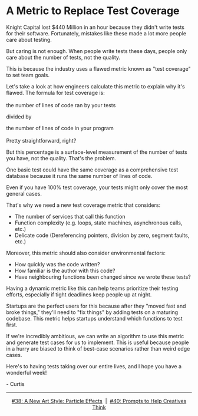 # A Metric to Replace Test Coverage

Knight Capital lost $440 Million in an hour because they didn't write tests for their software. Fortunately, mistakes like these made a lot more people care about testing.

But caring is not enough. When people write tests these days, people only care about the number of tests, not the quality.

This is because the industry uses a flawed metric known as "test coverage" to set team goals.

Let's take a look at how engineers calculate this metric to explain why it's flawed. The formula for test coverage is:
<br><br>
the number of lines of code ran by your tests

divided by

the number of lines of code in your program
<br><br>
Pretty straightforward, right?

But this percentage is a surface-level measurement of the number of tests you have, not the quality. That's the problem.

One basic test could have the same coverage as a comprehensive test database because it runs the same number of lines of code.

Even if you have 100% test coverage, your tests might only cover the most general cases.

That's why we need a new test coverage metric that considers:

- The number of services that call this function
- Function complexity (e.g. loops, state machines, asynchronous calls, etc.)
- Delicate code (Dereferencing pointers, division by zero, segment faults, etc.)

Moreover, this metric should also consider environmental factors:

- How quickly was the code written?
- How familiar is the author with this code?
- Have neighbouring functions been changed since we wrote these tests?

Having a dynamic metric like this can help teams prioritize their testing efforts, especially if tight deadlines keep people up at night.

Startups are the perfect users for this because after they "moved fast and broke things," they'll need to "fix things" by adding tests on a maturing codebase. This metric helps startups understand which functions to test first.

If we're incredibly ambitious, we can write an algorithm to use this metric and generate test cases for us to implement. This is useful because people in a hurry are biased to think of best-case scenarios rather than weird edge cases.

Here's to having tests taking over our entire lives, and I hope you have a wonderful week!

\- Curtis

<!--START OF FOOTER-->
<hr style="margin-top:9px;height:1px;border: 0;background-image: linear-gradient(to right, rgba(0, 0, 0, 0.0), rgba(0, 0, 0, 0.5),rgba(0, 0, 0, 0.0));">
<!--START OF ISSUE NAVIGATION LINKS-->
<p align="center"><a href='038_a_new_art_style_particle_effects.md'>#38: A New Art Style: Particle Effects</a>&nbsp;&nbsp;|&nbsp;&nbsp;<a href='040_prompts_to_help_creatives_think.md'>#40: Prompts to Help Creatives Think</a></p>
<!--START OF ISSUE NAVIGATION LINKS-->
<!--END OF FOOTER-->
